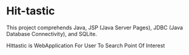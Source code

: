 # Hit-tastic
This project comprehends Java, JSP (Java Server Pages), JDBC (Java Database Connectivity), and SQLite.



Hittastic is WebApplication For User To Search Point Of Interest
